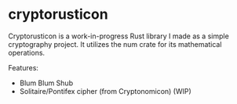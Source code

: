 # cryptorusticon

Cryptorusticon is a work-in-progress Rust library I made as a simple cryptography project. It utilizes the num crate for its mathematical operations.

Features: 
- Blum Blum Shub
- Solitaire/Pontifex cipher (from Cryptonomicon) (WIP)
